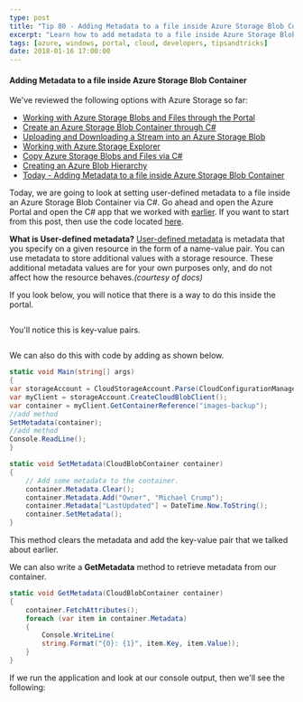 ```yaml
---
type: post
title: "Tip 80 - Adding Metadata to a file inside Azure Storage Blob Container"
excerpt: "Learn how to add metadata to a file inside Azure Storage Blob Container"
tags: [azure, windows, portal, cloud, developers, tipsandtricks]
date: 2018-01-16 17:00:00
---
```


#### Adding Metadata to a file inside Azure Storage Blob Container

We've reviewed the following options with Azure Storage so far:

* [Working with Azure Storage Blobs and Files through the Portal](http://www.michaelcrump.net/azure-tips-and-tricks74/)
* [Create an Azure Storage Blob Container through C#](http://www.michaelcrump.net/azure-tips-and-tricks75/)
* [Uploading and Downloading a Stream into an Azure Storage Blob](http://www.michaelcrump.net/azure-tips-and-tricks76/)
* [Working with Azure Storage Explorer](http://www.michaelcrump.net/azure-tips-and-tricks77/)
* [Copy Azure Storage Blobs and Files via C#](http://www.michaelcrump.net/azure-tips-and-tricks78/)
* [Creating an Azure Blob Hierarchy](http://www.michaelcrump.net/azure-tips-and-tricks79/)
* [Today - Adding Metadata to a file inside Azure Storage Blob Container](http://www.michaelcrump.net/azure-tips-and-tricks80/)

Today, we are going to look at setting user-defined metadata to a file inside an Azure Storage Blob Container via C#. Go ahead and open the Azure Portal and open the C# app that we worked with [earlier](http://www.michaelcrump.net/azure-tips-and-tricks75/). If you want to start from this post, then use the code located [here](https://github.com/mbcrump/azurestorage).

**What is User-defined metadata?** [User-defined metadata](https://docs.microsoft.com/en-us/azure/storage/blobs/storage-properties-metadata) is metadata that you specify on a given resource in the form of a name-value pair. You can use metadata to store additional values with a storage resource. These additional metadata values are for your own purposes only, and do not affect how the resource behaves.*(courtesy of docs)*


If you look below, you will notice that there is a way to do this inside the portal. 

<img :src="$withBase('/files/azmetadata1.png')">

You'll notice this is key-value pairs. 

<img :src="$withBase('/files/azmetadata2.png')">

We can also do this with code by adding as shown below.

```csharp
static void Main(string[] args)
{
var storageAccount = CloudStorageAccount.Parse(CloudConfigurationManager.GetSetting("StorageConnection"));
var myClient = storageAccount.CreateCloudBlobClient();
var container = myClient.GetContainerReference("images-backup");
//add method
SetMetadata(container);
//add method
Console.ReadLine();
}

static void SetMetadata(CloudBlobContainer container)
{
    // Add some metadata to the container.
    container.Metadata.Clear();
    container.Metadata.Add("Owner", "Michael Crump");
    container.Metadata["LastUpdated"] = DateTime.Now.ToString();
    container.SetMetadata();
}
```

This method clears the metadata and add the key-value pair that we talked about earlier. 

We can also write a **GetMetadata** method to retrieve metadata from our container.

```csharp
static void GetMetadata(CloudBlobContainer container)
{
    container.FetchAttributes();
    foreach (var item in container.Metadata)
    {
        Console.WriteLine(
        string.Format("{0}: {1}", item.Key, item.Value));
    }
}
```

If we run the application and look at our console output, then we'll see the following:

<img :src="$withBase('/files/azmetadata3.png')">
